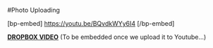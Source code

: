 #Photo Uploading

[bp-embed] https://youtu.be/BQvdkWYy6I4 [/bp-embed]

[**DROPBOX VIDEO**](https://www.dropbox.com/s/isl3lkf40bltiwq/buddyboss-platform-photo-uploading.mp4?raw=1)
(To be embedded once we upload it to Youtube...)